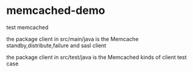 # memcached-demo
test memcached

the package client in src/main/java is the Memcache standby,distribute,failure and sasl client

the package client in src/test/java is the Memcached kinds of client test case


